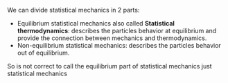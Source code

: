 We can divide statistical mechanics in 2 parts:

- Equilibrium statistical mechanics also called **Statistical thermodynamics**: describes the particles behavior at equilibrium and provide the connection between mechanics and thermodynamics.
- Non-equilibrium statistical mechanics: describes the particles behavior out of equilibrium.

So is not correct to call the equilibrium part of statistical mechanics just statistical mechanics